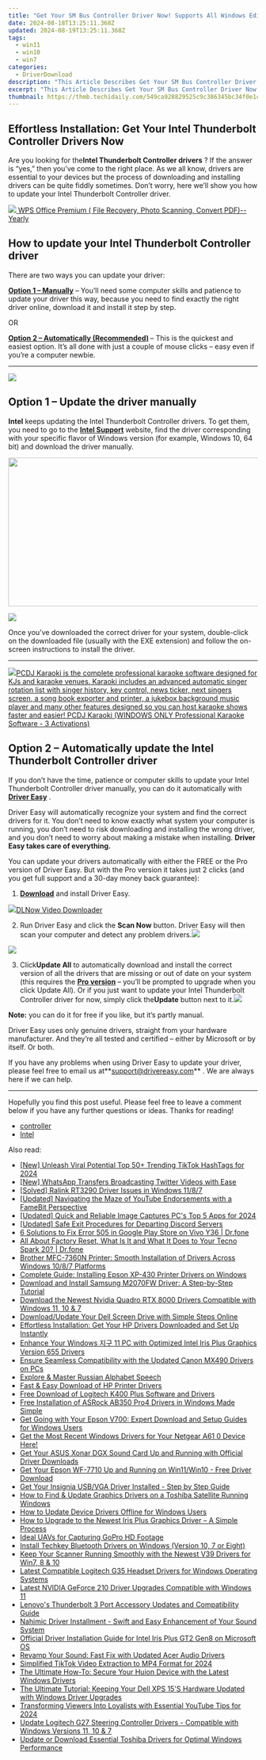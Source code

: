 ```yaml
---
title: "Get Your SM Bus Controller Driver Now! Supports All Windows Editions: 11, 10, 8 & 7"
date: 2024-08-18T13:25:11.368Z
updated: 2024-08-19T13:25:11.368Z
tags:
  - win11
  - win10
  - win7
categories:
  - DriverDownload
description: "This Article Describes Get Your SM Bus Controller Driver Now! Supports All Windows Editions: 11, 10, 8 & 7"
excerpt: "This Article Describes Get Your SM Bus Controller Driver Now! Supports All Windows Editions: 11, 10, 8 & 7"
thumbnail: https://thmb.techidaily.com/549ca928829525c9c386345bc34f0e1c4ffcbb4613654a88c4a76774162c73c8.jpg
---
```


## Effortless Installation: Get Your Intel Thunderbolt Controller Drivers Now

Are you looking for the**Intel Thunderbolt Controller drivers** ? If the answer is “yes,” then you’ve come to the right place. As we all know, drivers are essential to your devices but the process of downloading and installing drivers can be quite fiddly sometimes. Don’t worry, here we’ll show you how to update your Intel Thunderbolt Controller driver.

<!-- affiliate ads begin -->
<a href="https://secure.2checkout.com/order/checkout.php?PRODS=38729081&QTY=1&AFFILIATE=108875&CART=1"><img src="https://website-prod.cache.wpscdn.com/img/wps-writer-free-word-processor-1x.3d9c80d.png" border="0">
WPS Office Premium ( File Recovery, Photo Scanning, Convert PDF)--Yearly</a>
<!-- affiliate ads end -->
## How to update your Intel Thunderbolt Controller driver

There are two ways you can update your driver:

**[Option 1 – Manually](https://tools.techidaily.com/drivereasy/download/)**  – You’ll need some computer skills and patience to update your driver this way, because you need to find exactly the right driver online, download it and install it step by step.  

 OR  

**[Option 2 – Automatically (Recommended)](https://www.drivereasy.com/knowledge/download-intel-thunderbolt-controller-drivers-quick-easy/#option2) [](https://tools.techidaily.com/drivereasy/download/)**  – This is the quickest and easiest option. It’s all done with just a couple of mouse clicks – easy even if you’re a computer newbie.

---

<!-- affiliate ads begin -->
<a href="https://secure.2checkout.com/order/checkout.php?PRODS=4940312&QTY=1&AFFILIATE=108875&CART=1"><img src="https://secure.avangate.com/images/merchant/333ac5d90817d69113471fbb6e531bee/sps-partnership-728x90eng.png" border="0"></a>
<!-- affiliate ads end -->
## Option 1 – Update the driver manually

**Intel** keeps updating the Intel Thunderbolt Controller drivers. To get them, you need to go to the **[Intel Support](https://shop-links.co/link/?exclusive=1&publisher_slug=itechdaily19598&url=https%3A%2F%2Fwww.dell.com%2Fsupport%2Fhome%2Fus%2Fen%2F04%2Fdrivers%2Fdriversdetails%3Fdriverid%3D0xcpp)**  website, find the driver corresponding with your specific flavor of Windows version (for example, Windows 10, 64 bit) and download the driver manually.

<!-- affiliate ads begin -->
<a href="https://25home.pxf.io/c/5597632/2090698/16836" target="_top" id="2090698"><img src="//a.impactradius-go.com/display-ad/16836-2090698" border="0" alt="" width="720" height="300"/></a>
<!-- affiliate ads end -->
![](https://images.drivereasy.com/wp-content/uploads/2019/06/image-484-1024x211.png)

 Once you’ve downloaded the correct driver for your system, double-click on the downloaded file (usually with the EXE extension) and follow the on-screen instructions to install the driver.

---

<!-- affiliate ads begin -->
<a href="https://shop.pcdj.com/order/checkout.php?PRODS=4698832&QTY=1&AFFILIATE=108875&CART=1"> <img src="https://secure.avangate.com/images/merchant/47f4b6321e9fd8e8f7326a6adc1a7c1e/products/karaoki-new-searchresultspane.jpg" border="0">PCDJ Karaoki is the complete professional karaoke software designed for KJs and karaoke venues. Karaoki includes an advanced automatic singer rotation list with singer history, key control, news ticker, next singers screen, a song book exporter and printer, a jukebox background music player and many other features designed so you can host karaoke shows faster and easier! 
 PCDJ Karaoki (WINDOWS ONLY Professional Karaoke Software - 3 Activations)</a>
<!-- affiliate ads end -->
## Option 2 – Automatically update the Intel Thunderbolt Controller driver

 If you don’t have the time, patience or computer skills to update your Intel Thunderbolt Controller driver manually, you can do it automatically with **[Driver Easy](https://tools.techidaily.com/drivereasy/download/)**  .

 Driver Easy will automatically recognize your system and find the correct drivers for it. You don’t need to know exactly what system your computer is running, you don’t need to risk downloading and installing the wrong driver, and you don’t need to worry about making a mistake when installing. **Driver Easy takes care of everything.**

 You can update your drivers automatically with either the FREE or the Pro version of Driver Easy. But with the Pro version it takes just 2 clicks (and you get full support and a 30-day money back guarantee):

1. **[Download](https://tools.techidaily.com/drivereasy/download/)**  and install Driver Easy.
<!-- affiliate ads begin -->
<a href="https://secure.2checkout.com/order/checkout.php?PRODS=4712430&QTY=1&AFFILIATE=108875&CART=1"><img src="https://secure.avangate.com/images/merchant/c404a5adbf90e09631678b13b05d9d7a/products/dlnow_256.png" border="0">DLNow Video Downloader</a>
<!-- affiliate ads end -->
2. Run Driver Easy and click the **Scan Now** button. Driver Easy will then scan your computer and detect any problem drivers.![](https://images.drivereasy.com/wp-content/uploads/2019/06/image-439.png)
<!-- affiliate ads begin -->
<a href="https://store.massmailsoftware.com/order/checkout.php?PRODS=1095219&QTY=1&AFFILIATE=108875&CART=1"><img src="https://secure.avangate.com/images/merchant/dc87c13749315c7217cdc4ac692e704c/banera_for_partners-20_%281%29.jpg" border="0"></a>
<!-- affiliate ads end -->
3. Click**Update All** to automatically download and install the correct version of all the drivers that are missing or out of date on your system (this requires the **[Pro version](https://tools.techidaily.com/drivereasy/download/)**  – you’ll be prompted to upgrade when you click Update All). Or if you just want to update your Intel Thunderbolt Controller driver for now, simply click the**Update**  button next to it.![](https://images.drivereasy.com/wp-content/uploads/2019/06/image-482.png)

**Note:** you can do it for free if you like, but it’s partly manual.

 Driver Easy uses only genuine drivers, straight from your hardware manufacturer. And they’re all tested and certified – either by Microsoft or by itself. Or both.

 If you have any problems when using Driver Easy to update your driver, please feel free to email us at**<support@drivereasy.com>** . We are always here if we can help.

---

 Hopefully you find this post useful. Please feel free to leave a comment below if you have any further questions or ideas. Thanks for reading!

* [controller](https://tools.techidaily.com/drivereasy/download/)
* [Intel](https://tools.techidaily.com/drivereasy/download/)

<ins class="adsbygoogle"
     style="display:block"
     data-ad-format="autorelaxed"
     data-ad-client="ca-pub-7571918770474297"
     data-ad-slot="1223367746"></ins>



<ins class="adsbygoogle"
     style="display:block"
     data-ad-client="ca-pub-7571918770474297"
     data-ad-slot="8358498916"
     data-ad-format="auto"
     data-full-width-responsive="true"></ins>

<span class="atpl-alsoreadstyle">Also read:</span>
<div><ul>
<li><a href="https://tiktok-videos.techidaily.com/new-unleash-viral-potential-top-50plus-trending-tiktok-hashtags-for-2024/"><u>[New] Unleash Viral Potential  Top 50+ Trending TikTok HashTags for 2024</u></a></li>
<li><a href="https://twitter-videos.techidaily.com/new-whatsapp-transfers-broadcasting-twitter-videos-with-ease/"><u>[New] WhatsApp Transfers  Broadcasting Twitter Videos with Ease</u></a></li>
<li><a href="https://win-amazing.techidaily.com/solved-ralink-rt3290-driver-issues-in-windows-1187/"><u>[Solved] Ralink RT3290 Driver Issues in Windows 11/8/7</u></a></li>
<li><a href="https://facebook-record-videos.techidaily.com/updated-navigating-the-maze-of-youtube-endorsements-with-a-famebit-perspective/"><u>[Updated] Navigating the Maze of YouTube Endorsements with a FameBit Perspective</u></a></li>
<li><a href="https://video-screen-grab.techidaily.com/updated-quick-and-reliable-image-captures-pcs-top-5-apps-for-2024/"><u>[Updated] Quick and Reliable Image Captures  PC's Top 5 Apps for 2024</u></a></li>
<li><a href="https://discord-videos.techidaily.com/updated-safe-exit-procedures-for-departing-discord-servers/"><u>[Updated] Safe Exit  Procedures for Departing Discord Servers</u></a></li>
<li><a href="https://howto.techidaily.com/6-solutions-to-fix-error-505-in-google-play-store-on-vivo-y36-drfone-by-drfone-fix-android-problems-fix-android-problems/"><u>6 Solutions to Fix Error 505 in Google Play Store on Vivo Y36 | Dr.fone</u></a></li>
<li><a href="https://phone-solutions.techidaily.com/all-about-factory-reset-what-is-it-and-what-it-does-to-your-tecno-spark-20-drfone-by-drfone-reset-android-reset-android/"><u>All About Factory Reset, What Is It and What It Does to Your Tecno Spark 20? | Dr.fone</u></a></li>
<li><a href="https://win-amazing.techidaily.com/brother-mfc-7360n-printer-smooth-installation-of-drivers-across-windows-1087-platforms/"><u>Brother MFC-7360N Printer: Smooth Installation of Drivers Across Windows 10/8/7 Platforms</u></a></li>
<li><a href="https://win-amazing.techidaily.com/complete-guide-installing-epson-xp-430-printer-drivers-on-windows/"><u>Complete Guide: Installing Epson XP-430 Printer Drivers on Windows</u></a></li>
<li><a href="https://win-amazing.techidaily.com/download-and-install-samsung-m2070fw-driver-a-step-by-step-tutorial/"><u>Download and Install Samsung M2070FW Driver: A Step-by-Step Tutorial</u></a></li>
<li><a href="https://win-amazing.techidaily.com/download-the-newest-nvidia-quadro-rtx-8000-drivers-compatible-with-windows-11-10-and-7/"><u>Download the Newest Nvidia Quadro RTX 8000 Drivers Compatible with Windows 11, 10 & 7</u></a></li>
<li><a href="https://win-amazing.techidaily.com/downloadupdate-your-dell-screen-drive-with-simple-steps-online/"><u>Download/Update Your Dell Screen Drive with Simple Steps Online</u></a></li>
<li><a href="https://win-amazing.techidaily.com/1722965178106-effortless-installation-get-your-hp-drivers-downloaded-and-set-up-instantly/"><u>Effortless Installation: Get Your HP Drivers Downloaded and Set Up Instantly</u></a></li>
<li><a href="https://win-amazing.techidaily.com/enhance-your-windows-11-pc-with-optimized-intel-iris-plus-graphics-version-655-drivers/"><u>Enhance Your Windows 지구 11 PC with Optimized Intel Iris Plus Graphics Version 655 Drivers</u></a></li>
<li><a href="https://win-amazing.techidaily.com/ensure-seamless-compatibility-with-the-updated-canon-mx490-drivers-on-pcs/"><u>Ensure Seamless Compatibility with the Updated Canon MX490 Drivers on PCs</u></a></li>
<li><a href="https://mondly-stories.techidaily.com/explore-and-master-russian-alphabet-speech/"><u>Explore & Master Russian Alphabet Speech</u></a></li>
<li><a href="https://win-amazing.techidaily.com/fast-and-easy-download-of-hp-printer-drivers/"><u>Fast & Easy Download of HP Printer Drivers</u></a></li>
<li><a href="https://win-amazing.techidaily.com/free-download-of-logitech-k400-plus-software-and-drivers/"><u>Free Download of Logitech K400 Plus Software and Drivers</u></a></li>
<li><a href="https://win-amazing.techidaily.com/1722958143302-free-installation-of-asrock-ab350-pro4-drivers-in-windows-made-simple/"><u>Free Installation of ASRock AB350 Pro4 Drivers in Windows Made Simple</u></a></li>
<li><a href="https://win-amazing.techidaily.com/get-going-with-your-epson-v700-expert-download-and-setup-guides-for-windows-users/"><u>Get Going with Your Epson V700: Expert Download and Setup Guides for Windows Users</u></a></li>
<li><a href="https://win-amazing.techidaily.com/1722965592566-get-the-most-recent-windows-drivers-for-your-netgear-a61-0-device-here/"><u>Get the Most Recent Windows Drivers for Your Netgear A61 0 Device Here!</u></a></li>
<li><a href="https://win-amazing.techidaily.com/get-your-asus-xonar-dgx-sound-card-up-and-running-with-official-driver-downloads/"><u>Get Your ASUS Xonar DGX Sound Card Up and Running with Official Driver Downloads</u></a></li>
<li><a href="https://win-amazing.techidaily.com/1722975467640-get-your-epson-wf-7710-up-and-running-on-win11win10-free-driver-download/"><u>Get Your Epson WF-7710 Up and Running on Win11/Win10 - Free Driver Download</u></a></li>
<li><a href="https://win-amazing.techidaily.com/1722976989163-get-your-insignia-usbvga-driver-installed-step-by-step-guide/"><u>Get Your Insignia USB/VGA Driver Installed - Step by Step Guide</u></a></li>
<li><a href="https://win-amazing.techidaily.com/how-to-find-and-update-graphics-drivers-on-a-toshiba-satellite-running-windows/"><u>How to Find & Update Graphics Drivers on a Toshiba Satellite Running Windows</u></a></li>
<li><a href="https://win-amazing.techidaily.com/how-to-update-device-drivers-offline-for-windows-users/"><u>How to Update Device Drivers Offline for Windows Users</u></a></li>
<li><a href="https://win-amazing.techidaily.com/how-to-upgrade-to-the-newest-iris-plus-graphics-driver-a-simple-process/"><u>How to Upgrade to the Newest Iris Plus Graphics Driver – A Simple Process</u></a></li>
<li><a href="https://extra-tips.techidaily.com/ideal-uavs-for-capturing-gopro-hd-footage/"><u>Ideal UAVs for Capturing GoPro HD Footage</u></a></li>
<li><a href="https://win-amazing.techidaily.com/install-techkey-bluetooth-drivers-on-windows-version-10-7-or-eight/"><u>Install Techkey Bluetooth Drivers on Windows (Version 10, 7 or Eight)</u></a></li>
<li><a href="https://win-amazing.techidaily.com/keep-your-scanner-running-smoothly-with-the-newest-v39-drivers-for-win7-8-and-10/"><u>Keep Your Scanner Running Smoothly with the Newest V39 Drivers for Win7, 8 & 10</u></a></li>
<li><a href="https://win-amazing.techidaily.com/latest-compatible-logitech-g35-headset-drivers-for-windows-operating-systems/"><u>Latest Compatible Logitech G35 Headset Drivers for Windows Operating Systems</u></a></li>
<li><a href="https://win-amazing.techidaily.com/latest-nvidia-geforce-210-driver-upgrades-compatible-with-windows-11/"><u>Latest NVIDIA GeForce 210 Driver Upgrades Compatible with Windows 11</u></a></li>
<li><a href="https://win-amazing.techidaily.com/lenovos-thunderbolt-3-port-accessory-updates-and-compatibility-guide/"><u>Lenovo's Thunderbolt 3 Port Accessory Updates and Compatibility Guide</u></a></li>
<li><a href="https://win-amazing.techidaily.com/nahimic-driver-installment-swift-and-easy-enhancement-of-your-sound-system/"><u>Nahimic Driver Installment - Swift and Easy Enhancement of Your Sound System</u></a></li>
<li><a href="https://win-amazing.techidaily.com/official-driver-installation-guide-for-intel-iris-plus-gt2-gen8-on-microsoft-os/"><u>Official Driver Installation Guide for Intel Iris Plus GT2 Gen8 on Microsoft OS</u></a></li>
<li><a href="https://win-amazing.techidaily.com/1722969546314-revamp-your-sound-fast-fix-with-updated-acer-audio-drivers/"><u>Revamp Your Sound: Fast Fix with Updated Acer Audio Drivers</u></a></li>
<li><a href="https://tiktok-videos.techidaily.com/simplified-tiktok-video-extraction-to-mp4-format-for-2024/"><u>Simplified TikTok Video Extraction to MP4 Format for 2024</u></a></li>
<li><a href="https://win-amazing.techidaily.com/the-ultimate-how-to-secure-your-huion-device-with-the-latest-windows-drivers/"><u>The Ultimate How-To: Secure Your Huion Device with the Latest Windows Drivers</u></a></li>
<li><a href="https://win-amazing.techidaily.com/the-ultimate-tutorial-keeping-your-dell-xps-15s-hardware-updated-with-windows-driver-upgrades/"><u>The Ultimate Tutorial: Keeping Your Dell XPS 15'S Hardware Updated with Windows Driver Upgrades</u></a></li>
<li><a href="https://facebook-record-videos.techidaily.com/transforming-viewers-into-loyalists-with-essential-youtube-tips-for-2024/"><u>Transforming Viewers Into Loyalists with Essential YouTube Tips for 2024</u></a></li>
<li><a href="https://win-amazing.techidaily.com/update-logitech-g27-steering-controller-drivers-compatible-with-windows-versions-11-10-and-7/"><u>Update Logitech G27 Steering Controller Drivers - Compatible with Windows Versions 11, 10 & 7</u></a></li>
<li><a href="https://win-amazing.techidaily.com/update-or-download-essential-toshiba-drivers-for-optimal-windows-performance/"><u>Update or Download Essential Toshiba Drivers for Optimal Windows Performance</u></a></li>
</ul></div>
